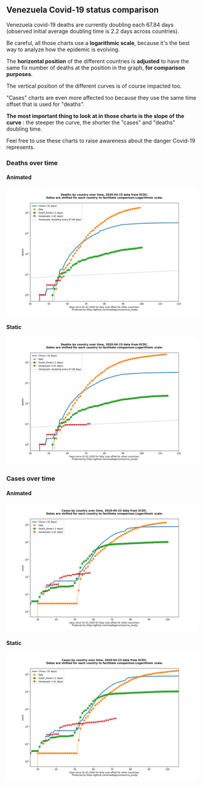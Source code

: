 ## Venezuela Covid-19 status comparison 

Venezuela covid-19 deaths are currently doubling each 67.84 days (observed initial average doubling time is 2.2 days across countries).



Be careful, all those charts use a **logarithmic scale**, because it's the best way to analyze how the epidemic is evolving.
 
The **horizontal position** of the different countries is **adjusted** to have the same fix number of deaths at the position in the graph, **for comparison purposes**.

The vertical position of the different curves is of course impacted too.

"Cases" charts are even more affected too because they use the same time offset that is used for "deaths".

**The most important thing to look at in those charts is the slope of the curve** : the steeper the curve, the shorter the "cases" and "deaths" doubling time.

Feel free to use these charts to raise awareness about the danger Covid-19 represents. 


 
### Deaths over time
 
#### Animated
![Venezuela covid-19 deaths animated chart](https://raw.githubusercontent.com/madlag/coronavirus_study/master/notebooks/graphs/2020-04-23/countries/Venezuela/2020-04-23_Venezuela_deaths.gif "Venezuela covid-19 deaths animated chart")   
 
#### Static
![Venezuela covid-19 deaths static chart](https://raw.githubusercontent.com/madlag/coronavirus_study/master/notebooks/graphs/2020-04-23/countries/Venezuela/2020-04-23_Venezuela_deaths.png "Venezuela covid-19 deaths static chart")   

 
### Cases over time
 
#### Animated
![Venezuela covid-19 cases animated chart](https://raw.githubusercontent.com/madlag/coronavirus_study/master/notebooks/graphs/2020-04-23/countries/Venezuela/2020-04-23_Venezuela_cases.gif "Venezuela covid-19 cases animated chart")   
 
#### Static
![Venezuela covid-19 cases static chart](https://raw.githubusercontent.com/madlag/coronavirus_study/master/notebooks/graphs/2020-04-23/countries/Venezuela/2020-04-23_Venezuela_cases.png "Venezuela covid-19 cases static chart")   


